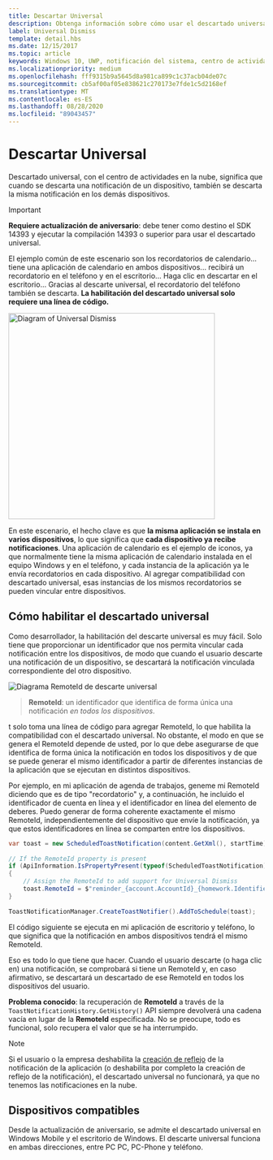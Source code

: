 ```yaml
---
title: Descartar Universal
description: Obtenga información sobre cómo usar el descartado universal para descartar una notificación del sistema de un dispositivo y hacer que se descarte la misma notificación en otros dispositivos.
label: Universal Dismiss
template: detail.hbs
ms.date: 12/15/2017
ms.topic: article
keywords: Windows 10, UWP, notificación del sistema, centro de actividades en la nube, descarte universal, notificación, dispositivo cruzado, descartar una vez descartadas
ms.localizationpriority: medium
ms.openlocfilehash: fff9315b9a5645d8a981ca899c1c37acb04de07c
ms.sourcegitcommit: cb5af00af05e838621c270173e7fde1c5d2168ef
ms.translationtype: MT
ms.contentlocale: es-ES
ms.lasthandoff: 08/28/2020
ms.locfileid: "89043457"
---
```

# <a name="universal-dismiss"></a>Descartar Universal

Descartado universal, con el centro de actividades en la nube, significa que cuando se descarta una notificación de un dispositivo, también se descarta la misma notificación en los demás dispositivos.

> [!IMPORTANT]
> **Requiere actualización de aniversario**: debe tener como destino el SDK 14393 y ejecutar la compilación 14393 o superior para usar el descartado universal.

El ejemplo común de este escenario son los recordatorios de calendario... tiene una aplicación de calendario en ambos dispositivos... recibirá un recordatorio en el teléfono y en el escritorio... Haga clic en descartar en el escritorio... Gracias al descarte universal, el recordatorio del teléfono también se descarta. **La habilitación del descartado universal solo requiere una línea de código.**

<img alt="Diagram of Universal Dismiss" src="images/universal-dismiss.gif" width="406"/>

En este escenario, el hecho clave es que **la misma aplicación se instala en varios dispositivos**, lo que significa que **cada dispositivo ya recibe notificaciones**. Una aplicación de calendario es el ejemplo de iconos, ya que normalmente tiene la misma aplicación de calendario instalada en el equipo Windows y en el teléfono, y cada instancia de la aplicación ya le envía recordatorios en cada dispositivo. Al agregar compatibilidad con descartado universal, esas instancias de los mismos recordatorios se pueden vincular entre dispositivos.


## <a name="how-to-enable-universal-dismiss"></a>Cómo habilitar el descartado universal

Como desarrollador, la habilitación del descarte universal es muy fácil. Solo tiene que proporcionar un identificador que nos permita vincular cada notificación entre los dispositivos, de modo que cuando el usuario descarte una notificación de un dispositivo, se descartará la notificación vinculada correspondiente del otro dispositivo.

![Diagrama RemoteId de descarte universal](images/universal-dismiss-remoteid.jpg)

> **RemoteId**: un identificador que identifica de forma única una notificación *en todos los dispositivos*.

t solo toma una línea de código para agregar RemoteId, lo que habilita la compatibilidad con el descartado universal. No obstante, el modo en que se genera el RemoteId depende de usted, por lo que debe asegurarse de que identifica de forma única la notificación en todos los dispositivos y de que se puede generar el mismo identificador a partir de diferentes instancias de la aplicación que se ejecutan en distintos dispositivos.

Por ejemplo, en mi aplicación de agenda de trabajos, geneme mi RemoteId diciendo que es de tipo "recordatorio" y, a continuación, he incluido el identificador de cuenta en línea y el identificador en línea del elemento de deberes. Puedo generar de forma coherente exactamente el mismo RemoteId, independientemente del dispositivo que envíe la notificación, ya que estos identificadores en línea se comparten entre los dispositivos.

```csharp
var toast = new ScheduledToastNotification(content.GetXml(), startTime);
 
// If the RemoteId property is present
if (ApiInformation.IsPropertyPresent(typeof(ScheduledToastNotification).FullName, nameof(ScheduledToastNotification.RemoteId)))
{
    // Assign the RemoteId to add support for Universal Dismiss
    toast.RemoteId = $"reminder_{account.AccountId}_{homework.Identifier}"
}
  
ToastNotificationManager.CreateToastNotifier().AddToSchedule(toast);
```

El código siguiente se ejecuta en mi aplicación de escritorio y teléfono, lo que significa que la notificación en ambos dispositivos tendrá el mismo RemoteId.

Eso es todo lo que tiene que hacer. Cuando el usuario descarte (o haga clic en) una notificación, se comprobará si tiene un RemoteId y, en caso afirmativo, se descartará un descartado de ese RemoteId en todos los dispositivos del usuario.

**Problema conocido**: la recuperación de **RemoteId** a través de la `ToastNotificationHistory.GetHistory()` API siempre devolverá una cadena vacía en lugar de la **RemoteId** especificada. No se preocupe, todo es funcional, solo recupera el valor que se ha interrumpido.

> [!NOTE]
> Si el usuario o la empresa deshabilita la [creación de reflejo](notification-mirroring.md) de la notificación de la aplicación (o deshabilita por completo la creación de reflejo de la notificación), el descartado universal no funcionará, ya que no tenemos las notificaciones en la nube.


## <a name="supported-devices"></a>Dispositivos compatibles

Desde la actualización de aniversario, se admite el descartado universal en Windows Mobile y el escritorio de Windows. El descarte universal funciona en ambas direcciones, entre PC PC, PC-Phone y teléfono.